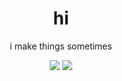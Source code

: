 <div align="center">

# hi

i make things sometimes

![](https://github.com/workframes/stats/blob/master/generated/languages.svg#gh-dark-mode-only)
![](https://github.com/workframes/stats/blob/master/generated/overview.svg#gh-dark-mode-only)

</div>

<br/>
